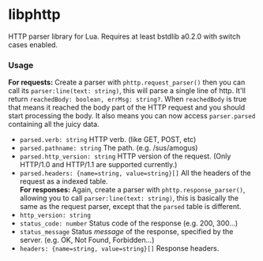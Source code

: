 # libphttp
HTTP parser library for Lua. Requires at least bstdlib a0.2.0 with switch cases enabled.
### Usage
**For requests:** Create a parser with `phttp.request_parser()` then you can call its `parser:line(text: string)`, this will parse a single line of http. It'll return `reachedBody: boolean, errMsg: string?`. When `reachedBody` is true that means it reached the body part of the HTTP request and you should start processing the body. It also means you can now access `parser.parsed` containing all the juicy data.
- `parsed.verb: string` HTTP verb. (like GET, POST, etc)
- `parsed.pathname: string` The path. (e.g. /sus/amogus)
- `parsed.http_version: string` HTTP version of the request. (Only HTTP/1.0 and HTTP/1.1 are supported currently.)
- `parsed.headers: {name=string, value=string}[]` All the headers of the request as a indexed table.  
**For responses:** Again, create a parser with `phttp.response_parser()`, allowing you to call `parser:line(text: string)`, this is basically the same as the request parser, except that the `parsed` table is different.
- `http_version: string`
- `status_code: number` Status code of the response (e.g. 200, 300...)
- `status_message` Status *message* of the response, specified by the server. (e.g. OK, Not Found, Forbidden...)
- `headers: {name=string, value=string}[]` Response headers.